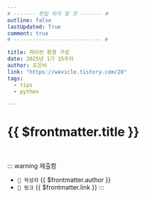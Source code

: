 ```yaml
---
# ------- 편집 하지 말 것 ------- #
outline: false
lastUpdated: True
comment: true
# ---------------------------- #

title: 파이썬 환경 구성
date: 2025년 1기 15주차
author: 조은비
link: "https://wavicle.tistory.com/28"
tags:
  - tips
  - python

---
```


# {{ $frontmatter.title }}

<br>

<!-- 여기는 냅두기 -->
::: warning 제출함
 - `🥳 작성자` {{ $frontmatter.author }}
 - `🔗 링크` <a :href="$frontmatter.link" target="_blank" rel="noopener"> {{ $frontmatter.link }} </a>
::: 

<!-- 업데이트 사항 등 필요한 내용 아래부터 자유롭게 사용 -->
